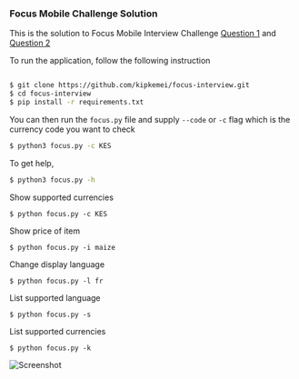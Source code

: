 ### Focus Mobile Challenge Solution

This is the solution to Focus Mobile Interview Challenge [Question 1](./question1.md)
and [Question 2](./question2.md)

To run the application, follow the following instruction

```bash

$ git clone https://github.com/kipkemei/focus-interview.git
$ cd focus-interview
$ pip install -r requirements.txt
``` 

You can then run the `focus.py` file and supply `--code` or `-c` flag which is the currency code you want to check

```bash
$ python3 focus.py -c KES
```

To get help, 
```bash
$ python3 focus.py -h
```



Show supported currencies 

```$ python focus.py -c KES```

Show price of item 

```$ python focus.py -i maize```

Change display language

```$ python focus.py -l fr```

List supported language 

```$ python focus.py -s```

List supported currencies

```$ python focus.py -k```


![Screenshot](./sample.png)
